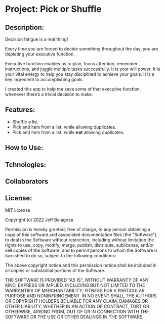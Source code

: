 # Project: Pick or Shuffle

## Description:

Decision fatigue is a real thing!

Every time you are forced to decide something throughout the day, you are depleting your executive function.

Executive function enables us to plan, focus attention, remember instructions, and juggle multiple tasks successfully. It is your will power. It is your vital energy to help you stay disciplined to achieve your goals. It is a key ingredient to accomplishing goals.

I created this app to help me save some of that executive function, whenever there’s a trivial decision to make.

## Features:

- Shuffle a list.
- Pick and item from a list, while allowing duplicates.
- Pick and item from a list, while **not** allowing duplicates.

## How to Use:

## Tchnologies:

## Collaborators

## License:

MIT License

Copyright (c) 2022 Jeff Balagosa

Permission is hereby granted, free of charge, to any person obtaining a copy
of this software and associated documentation files (the "Software"), to deal
in the Software without restriction, including without limitation the rights
to use, copy, modify, merge, publish, distribute, sublicense, and/or sell
copies of the Software, and to permit persons to whom the Software is
furnished to do so, subject to the following conditions:

The above copyright notice and this permission notice shall be included in all
copies or substantial portions of the Software.

THE SOFTWARE IS PROVIDED "AS IS", WITHOUT WARRANTY OF ANY KIND, EXPRESS OR
IMPLIED, INCLUDING BUT NOT LIMITED TO THE WARRANTIES OF MERCHANTABILITY,
FITNESS FOR A PARTICULAR PURPOSE AND NONINFRINGEMENT. IN NO EVENT SHALL THE
AUTHORS OR COPYRIGHT HOLDERS BE LIABLE FOR ANY CLAIM, DAMAGES OR OTHER
LIABILITY, WHETHER IN AN ACTION OF CONTRACT, TORT OR OTHERWISE, ARISING FROM,
OUT OF OR IN CONNECTION WITH THE SOFTWARE OR THE USE OR OTHER DEALINGS IN THE
SOFTWARE.
